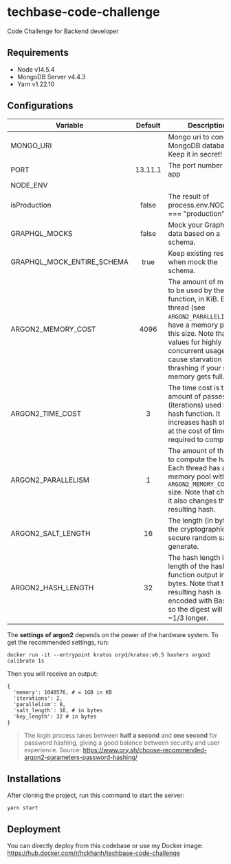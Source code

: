 # techbase-code-challenge

Code Challenge for Backend developer

## Requirements

- Node v14.5.4
- MongoDB Server v4.4.3
- Yarn v1.22.10

## Configurations

| Variable                   | Default | Description                                                                                                                                                                                                                                                        |
| -------------------------- | :-----: | ------------------------------------------------------------------------------------------------------------------------------------------------------------------------------------------------------------------------------------------------------------------ |
| MONGO_URI                  |         | Mongo uri to connect to MongoDB database. Keep it in secret!                                                                                                                                                                                                       |
| PORT                       | 13.11.1 | The port number of the app                                                                                                                                                                                                                                         |
| NODE_ENV                   |         |                                                                                                                                                                                                                                                                    |
| isProduction               |  false  | The result of process.env.NODE_ENV === "production"                                                                                                                                                                                                                |
| GRAPHQL_MOCKS              |  false  | Mock your GraphQL data based on a schema.                                                                                                                                                                                                                          |
| GRAPHQL_MOCK_ENTIRE_SCHEMA |  true   | Keep existing resolvers when mock the schema.                                                                                                                                                                                                                      |
| ARGON2_MEMORY_COST         |  4096   | The amount of memory to be used by the hash function, in KiB. Each thread (see `ARGON2_PARALLELISM`) will have a memory pool of this size. Note that large values for highly concurrent usage will cause starvation and thrashing if your system memory gets full. |
| ARGON2_TIME_COST           |    3    | The time cost is the amount of passes (iterations) used by the hash function. It increases hash strength at the cost of time required to compute.                                                                                                                  |
| ARGON2_PARALLELISM         |    1    | The amount of threads to compute the hash on. Each thread has a memory pool with `ARGON2_MEMORY_COST` size. Note that changing it also changes the resulting hash.                                                                                                 |
| ARGON2_SALT_LENGTH         |   16    | The length (in bytes) of the cryptographically secure random salt to generate.                                                                                                                                                                                     |
| ARGON2_HASH_LENGTH         |   32    | The hash length is the length of the hash function output in bytes. Note that the resulting hash is encoded with Base 64, so the digest will be ~1/3 longer.                                                                                                       |

The **settings of argon2** depends on the power of the hardware system.
To get the recommended settings, run:

```shell
docker run -it --entrypoint kratos oryd/kratos:v0.5 hashers argon2 calibrate 1s
```

Then you will receive an output:

```shell
{
  'memory': 1048576, # = 1GB in KB
  'iterations': 2,
  'parallelism': 8,
  'salt_length': 16, # in bytes
  'key_length': 32 # in bytes
}
```

> The login process takes between **half a second** and **one second** for password hashing, giving a good balance between security and user experience.
> Source: https://www.ory.sh/choose-recommended-argon2-parameters-password-hashing/

## Installations

After cloning the project, run this command to start the server:

```shell
yarn start
```


## Deployment

You can directly deploy from this codebase or use my Docker image:
https://hub.docker.com/r/hckhanh/techbase-code-challenge
